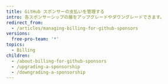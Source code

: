 ```yaml
---
title: GitHub スポンサーの支払いを管理する
intro: 各スポンサーシップの層をアップグレードやダウングレードできます。
redirect_from:
  - /articles/managing-billing-for-github-sponsors
versions:
  free-pro-team: '*'
topics:
  - Billing
children:
  - /about-billing-for-github-sponsors
  - /upgrading-a-sponsorship
  - /downgrading-a-sponsorship
---
```


